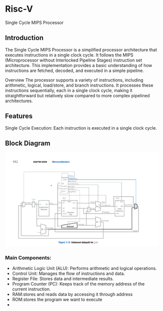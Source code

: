 # Risc-V
Single Cycle MIPS Processor
## Introduction
The Single Cycle MIPS Processor is a simplified processor architecture that executes instructions in a single clock cycle. It follows the MIPS (Microprocessor without Interlocked Pipeline Stages) instruction set architecture. This implementation provides a basic understanding of how instructions are fetched, decoded, and executed in a simple pipeline.

Overview
The processor supports a variety of instructions, including arithmetic, logical, load/store, and branch instructions. It processes these instructions sequentially, each in a single clock cycle, making it straightforward but relatively slow compared to more complex pipelined architectures.

## Features
Single Cycle Execution: Each instruction is executed in a single clock cycle.
## Block Diagram
![Block Diagram](risc.png)

### Main Components:
* Arithmetic Logic Unit (ALU): Performs arithmetic and logical operations.
* Control Unit: Manages the flow of instructions and data.
* Register File: Stores data and intermediate results.
* Program Counter (PC): Keeps track of the memory address of the current instruction.
* RAM:stores and reads data by accessing it through address 
* ROM:stores the program we want to execute
* 







